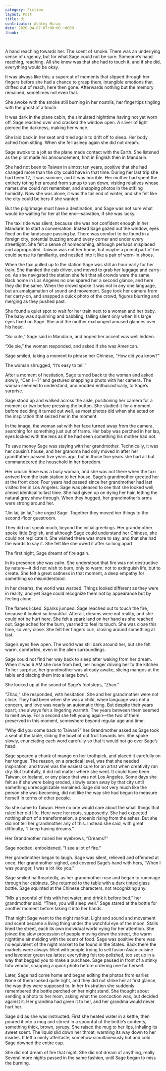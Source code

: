 ```yaml
---
category: Fiction
layout: Post
title: 火
contributor: Ashley Hirao
date: 2020-04-07 07:00:00 +0000
thumb: ''

---
```

A hand reaching towards her. The scent of smoke. There was an underlying sense of urgency, but for what Sage could not be sure. Someone’s hand reaching, reaching. All she knew was that she had to touch it, and if she did, everything would be okay.

It was always like this; a supercut of moments that slipped through her fingers before she had a chance to grasp them, intangible emotions that drifted out of reach, here then gone. Afterwards nothing but the memory remained, sometimes not even that.

She awoke with the smoke still burning in her nostrils, her fingertips tingling with the ghost of a touch.

It was dark in the plane cabin, the simulated nighttime having not yet worn off. Sage reached over and cracked the window open. A sliver of light pierced the darkness, making her wince.

She laid back in her seat and tried again to drift off to sleep. Her body ached from sitting. When she fell asleep again she did not dream.

Sage awoke to a jolt as the plane made contact with the Earth. She listened as the pilot made his announcement, first in English then in Mandarin.

She had not been to Taiwan in almost ten years, positive that she had changed more than the city could have in that time. During her last trip she had been 12, it was summer, and it was horrible. Her mother had spent the entirety toting her around from sunup to sun down, visiting relatives whose names she could not remember, and snapping photos in the stifling humidity. Now she was alone, it was the tail end of winter, and she felt like the city could be hers if she wanted.

But the pilgrimage must have a destination, and Sage was not sure what would be waiting for her at the end—salvation, if she was lucky.

The taxi ride was silent, because she was not confident enough in her Mandarin to start a conversation. Instead Sage gazed out the window, eyes fixed on the landscape passing by. There was comfort to be found in a foreign city, potential buzzing around every corner and under every streetlight. She felt a sense of homecoming, although perhaps misplaced and appropriated. Taiwan was not her home, but maybe a primal part of her could sense its familiarity, and nestled into it like a pair of worn-in shoes.

When the taxi pulled up to the station Sage was still an hour early for her train. She thanked the cab driver, and moved to grab her luggage and carry-on. As she navigated the station she felt that all crowds were the same. Back home in Los Angeles no one spared her a second glance, and here they did the same. When the crowd spoke it was not in any one language, but an amalgamation of sound and movement. Sage took her camera from her carry-on, and snapped a quick photo of the crowd, figures blurring and merging as they pushed past.

She found a quiet spot to wait for her train next to a woman and her baby. The baby was squirming and babbling, falling silent only when his large eyes fixed on Sage. She and the mother exchanged amused glances over his head.

“So cute,” Sage said in Mandarin, and hoped her accent was well hidden.

“Xie xie,” the woman responded, and asked if she was American.

Sage smiled, taking a moment to phrase her Chinese, “How did you know?”

The woman shrugged, “It’s easy to tell.”

After a moment of hesitation, Sage turned back to the woman and asked slowly, “Can I—?” and gestured snapping a photo with her camera. The woman seemed to understand, and nodded enthusiastically, to Sage’s surprise.

Sage stood up and walked across the aisle, positioning her camera for a moment or two before pressing the button. She studied it for a moment before deciding it turned out well, as most photos did when she acted on the inspiration that seized her in the moment.

In the image, the woman sat with her face turned away from the camera, searching for something just out of frame. Her baby was perched in her lap, eyes locked with the lens as if he had seen something his mother had not.

To save money Sage was staying with her grandmother. Technically, it was her cousin’s house, and her grandma had only moved in after her grandfather passed five years ago, but in those five years she had all but commandeered the household in her boredom.

Her cousin Rose was a busy woman, and she was not there when the taxi arrived from the train station to her house. Sage’s grandmother greeted her at the front door. Four years had passed since her grandmother had last visited her in Los Angeles. Sage was pleased to see that she looked well, almost identical to last time. She had given up on dying her hair, letting the natural grey show through. When they hugged, her grandmother’s arms were strong around her.

“Jin lai, jin lai,” she urged Sage. Together they moved her things to the second-floor guestroom.

They did not speak much, beyond the initial greetings. Her grandmother spoke little English, and although Sage could understand her Chinese, she could not replicate it. She wished there was more to say, and that she had the words to say it. She felt like she owed it after so long apart.

The first night, Sage dreamt of fire again.

In its presence she was calm. She understood that fire was not destructive by nature—it did not wish to burn, only to warm; not to extinguish life, but to create. She felt a great sadness in that moment, a deep empathy for something so misunderstood.

In her dreams, the world was warped. Things looked different as they were in reality, and yet Sage could recognize them not by appearance but by feeling alone.

The flames licked. Sparks jumped. Sage reached out to touch the fire, because it looked so beautiful. Afterall, dreams were not reality, and she could not be hurt here. She felt a spark land on her hand as she reached out. Sage ached for the burn, yearned to feel its touch. She was close this time, so very close. She felt her fingers curl, closing around something at last.

Sage’s eyes flew open. The world was still dark around her, but she felt warm, comforted, even in the alien surroundings.

Sage could not find her way back to sleep after waking from her dream. When it was 6 AM she rose from bed, her hunger driving her to the kitchen. To her surprise, her grandmother was already awake, slicing mangos at the table and placing them into a large bowl.

She looked up at the sound of Sage’s footsteps, “Zhao.”

“Zhao,” she responded, with hesitation. She and her grandmother were not close. They had been when she was a child, when language was not a concern, and love was nearly an automatic thing. But despite their years apart, she always felt a lingering warmth. The years between them seemed to melt away. For a second she felt young again—the two of them preserved in this moment, somewhere beyond regular age and time.

“Why did you come back to Taiwan?” her Grandmother asked as Sage took a seat at the table, sliding the bowl of cut fruit towards her. She spoke slowly, enunciating each word carefully so that it would not go over Sage’s head.

Sage speared a chunk of mango on her toothpick, and placed it carefully on her tongue. The reason, on a practical level, was that she needed inspiration, and travel was the easiest cure for an artist when creativity ran dry. But truthfully, it did not matter where she went. It could have been Taiwan, or Iceland, or any place that was not Los Angeles. Some days she felt as if she were being eroded, slowly eaten away by that city until something unrecognizable remained. Sage did not very much like the person she was becoming, did not like the way she had begun to measure herself in terms of other people.

So she came to Taiwan. Here no one would care about the small things that ruled her old life. Here were her roots, supposedly. She had expected nothing short of a transformation, a phoenix rising from the ashes. But she did not tell her grandmother any of this. Instead she said, with great difficulty, “I keep having dreams.”

Her Grandmother raised her eyebrows, “Dreams?”

Sage nodded, emboldened, “I see a lot of fire.”

Her grandmother began to laugh. Sage was silent, relieved and offended at once. Her grandmother sighed, and covered Sage’s hand with hers, “When I was younger, I was a lot like you.”

Sage smiled halfheartedly, as her grandmother rose and began to rummage through her cabinets. She returned to the table with a dark tinted glass bottle. Sage squinted at the Chinese characters, not recognizing any.

“Mix a spoonful of this with hot water, and drink it before bed,” her grandmother said, “Then, you will sleep well.” Sage stared at the bottle for another moment before taking it into her hands.

That night Sage went to the night market. Light and sound and movement and scent became a living thing under the watchful eye of the moon. Stalls lined the street, each its own individual world vying for her attention. She joined the slow procession of people moving down the street, the warm nighttime air melding with the scent of food. Sage was positive there was no equivalent of the night market to be found in the States. Back there the markets were always filled with people trying to sell fusion Asian cuisine and lavender green tea lattes; everything felt too polished, too set up in a way that begged you to make a purchase. Sage paused in front of a stinky tofu vendor, snapping a quick photo before ordering one for herself.

Later, Sage had come home and began editing the photos from earlier. None of them looked quite right, and they did not strike her at first glance, the way they were supposed to. In her frustration she suddenly remembered the bottle perched on her night stand. She thought about sending a photo to her mom, asking what the concoction was, but decided against it. Her grandma had given it to her, and her grandma would never hurt her.

Sage did as she was instructed. First she heated water in a kettle, then poured it into a mug and stirred in a spoonful of the bottle’s contents, something thick, brown, syrupy. She raised the mug to her lips, inhaling its sweet scent. The liquid slid down her throat, warming its way down to her insides. It left a minty aftertaste, somehow simultaneously hot and cold. Sage downed the entire cup.

She did not dream of fire that night. She did not dream of anything, really. Several more nights passed in the same fashion, until Sage began to miss the burning.